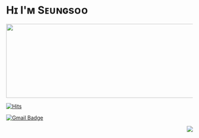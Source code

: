 # Hɪ I'ᴍ Sᴇᴜɴɢsᴏᴏ

<img src="https://cdn.discordapp.com/attachments/1052968210678423552/1065987022457688064/2afa1da2e65724b0.png"  width="600" height="200">

[![Hits](https://hits.seeyoufarm.com/api/count/incr/badge.svg?url=https%3A%2F%2Fgithub.com%2Fseungsoo525&count_bg=%23EB8B10&title_bg=%23684327&icon=&icon_color=%23E7E7E7&title=VISIT&edge_flat=false)](https://github.com/SeungSoo525)

[![Gmail Badge](https://img.shields.io/badge/Gmail-D14836?style=flat&logo=Gmail&logoColor=white)](mailto:shinseungsoo525@gmail.com)

<img align='right' src="http://mazassumnida.wtf/api/v2/generate_badge?boj=seungsoo525">
